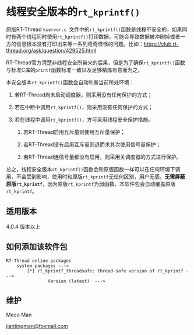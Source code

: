 # 线程安全版本的`rt_kprintf()`

原版RT-Thread `kserver.c `文件中的`rt_kprintf()`函数是线程不安全的，如果同时有两个线程同时使用`rt_kprintf()`打印数据，可能会导致数据被冲刷掉或者一方的信息根本没有打印出来等一系列奇奇怪怪的问题。比如：https://club.rt-thread.org/ask/question/429525.html

RT-Thread官方清楚非线程安全所带来的后果，但是为了确保`rt_kprintf()`函数与标准C库的`printf`函数标准一致以及足够精炼有意而为之。

本安全版本`rt_kprintf()`函数会自动判断当前所处环境：

1. 若RT-Thread尚未启动调度器，则采用没有任何保护的方式；

2. 若在中断中调用`rt_kprintf()`，则采用没有任何保护的方式；

3. 若在线程中调用`rt_kprintf()`，方可采用线程安全保护措施。

   1) 若RT-Thread启用互斥量则使用互斥量保护；

   2) 若RT-Thread没有启用互斥量则退而求其次使用信号量保护；

   3) 若RT-Thread连信号量都没有启用，则采用关调度器的方式进行保护。

总之，线程安全版本`rt_kprintf()`函数会和原版函数一样可以在任何环境下调用，不会受到影响，使用时和原版`rt_kprintf`无任何区别，用户无感。**无需屏蔽原版`rt_kprintf`**，因为原版`rt_kprintf`为弱函数，本软件包会自动覆盖原版`rt_kprintf`。


## 适用版本
4.0.4 版本以上


## 如何添加该软件包

```
RT-Thread online packages
    system packages --->
        [*] rt_kprintf_threadsafe: thread-safe version of rt_kprintf --->
                Version (latest)  --->
```




## 维护

Meco Man

jiantingman@foxmail.com
